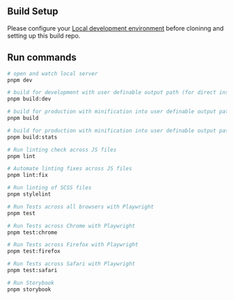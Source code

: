 ## Build Setup

Please configure your [Local development environment](https://ecu.atlassian.net/wiki/spaces/DSEP/pages/166069315) before cloninng and setting up this build repo.

## Run commands

``` bash
# open and watch local server
pnpm dev

# build for development with user definable output path (for direct install on webserver)
pnpm build:dev

# build for production with minification into user definable output path
pnpm build

# build for production with minification into user definable output path generate stats for build
pnpm build:stats

# Run linting check across JS files
pnpm lint

# Automate linting fixes across JS files
pnpm lint:fix

# Run linting of SCSS files
pnpm stylelint

# Run Tests across all browsers with Playwright
pnpm test

# Run Tests across Chrome with Playwright
pnpm test:chrome

# Run Tests across Firefox with Playwright
pnpm test:firefox

# Run Tests across Safari with Playwright
pnpm test:safari

# Run Storybook
pnpm storybook
```
